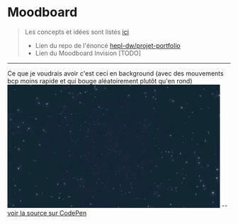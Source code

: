 # Moodboard 
> Les concepts et idées sont listés [ici](../.)
> * Lien du repo de l'énoncé [hepl-dw/projet-portfolio](https://github.com/hepl-dw/projet-portfolio)
> * Lien du Moodboard Invision [TODO]
* * *

Ce que je voudrais avoir c'est ceci en background (avec des mouvements bcp moins rapide et qui bouge aléatoirement plutôt qu'en rond) 
![starts](../img/stars.gif)
-- [voir la source sur CodePen](https://codepen.io/giana/pen/qbWNYy)

